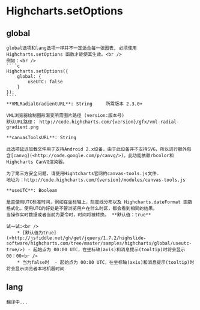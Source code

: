 Highcharts.setOptions
===================================

## global
	global选项和lang选项一样并不一定适合每一张图表, 必须使用 Highcharts.setOptions 函数才能使其生效。<br />
	例如：<br />
	````c
	Highcharts.setOptions({
		global: {
			useUTC: false
		}
	});
	````
	**VMLRadialGradientURL**: String     所需版本 2.3.0+

	VML浏览器绘制图形渐变所需图片路径 (version:版本号)
	默认URL路径： http://code.highcharts.com/{version}/gfx/vml-radial-gradient.png

	**canvasToolsURL**: String

	此选项延迟加载文件用于支持Android 2.x设备，由于此设备并不支持SVG，所以进行额外包含[canvg](<http://code.google.com/p/canvg/>)。此功能依赖rbcolor和Highcharts CanVG渲染器。

	为了第三方安全问题，请使用Hightcharts官网的canvas-tools.js文件.
	地址为：http://code.highcharts.com/{version}/modules/canvas-tools.js

	**useUTC**: Boolean

	是否使用UTC标准时间，例如在坐标轴上，刻度线分布以及 Highcharts.dateFormat 函数格式化。使用UTC的好处是不管浏览用户在什么时区，都会看到相同的结果。
	当操作实时数据或者当前为夏令时，时间将被转换。 **默认值：true**

	试一试:<br /> 
		* [默认值为true](<http://jsfiddle.net/gh/get/jquery/1.7.2/highslide-software/highcharts.com/tree/master/samples/highcharts/global/useutc-true/>) - 起始点为 00:00 UTC，在坐标轴(axis)和消息提示(tooltip)时将会显示 00：00<br />
		* 当为false时  - 起始点为 00:00 UTC，在坐标轴(axis)和消息提示(tooltip)时将会显示浏览者本地机器时间

## lang

    翻译中...